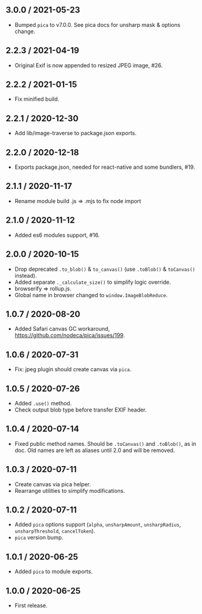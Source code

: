 3.0.0 / 2021-05-23
------------------

- Bumped `pica` to v7.0.0. See pica docs for unsharp mask & options change.


2.2.3 / 2021-04-19
------------------

- Original Exif is now appended to resized JPEG image, #26.


2.2.2 / 2021-01-15
------------------

- Fix minified build.


2.2.1 / 2020-12-30
------------------

- Add lib/image-traverse to package.json exports.


2.2.0 / 2020-12-18
------------------

- Exports package.json, needed for react-native and some bundlers, #19.


2.1.1 / 2020-11-17
------------------

- Rename module build .js => .mjs to fix node import


2.1.0 / 2020-11-12
------------------

- Added es6 modules support, #16.


2.0.0 / 2020-10-15
------------------

- Drop deprecated `.to_blob()` & `to_canvas()` (use `.toBlob()` & `toCanvas()`
  instead).
- Added separate `._calculate_size()` to simplify logic override.
- browserify => rollup.js.
- Global name in browser changed to `window.ImageBlobReduce`.


1.0.7 / 2020-08-20
------------------

- Added Safari canvas GC workaround,  https://github.com/nodeca/pica/issues/199.


1.0.6 / 2020-07-31
------------------

- Fix: jpeg plugin should create canvas via `pica`.


1.0.5 / 2020-07-26
------------------

- Added `.use()` method.
- Check output blob type before transfer EXIF header.


1.0.4 / 2020-07-14
------------------

- Fixed public method names. Should be `.toCanvas()` and `.toBlob()`, as in doc.
  Old names are left as aliases until 2.0 and will be removed.


1.0.3 / 2020-07-11
------------------

- Create canvas via pica helper.
- Rearrange utilities to simplify modifications.


1.0.2 / 2020-07-11
------------------

- Added `pica` options support (`alpha`, `unsharpAmount`, `unsharpRadius`,
  `unsharpThreshold`, `cancelToken`).
- `pica` version bump.


1.0.1 / 2020-06-25
------------------

- Added `pica` to module exports.


1.0.0 / 2020-06-25
------------------

- First release.
